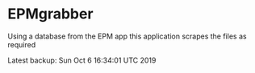 # EPMgrabber
Using a database from the EPM app this application scrapes the files as required


Latest backup: Sun Oct 6 16:34:01 UTC 2019
